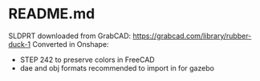 # README.md
SLDPRT downloaded from GrabCAD: https://grabcad.com/library/rubber-duck-1
Converted in Onshape:
- STEP 242 to preserve colors in FreeCAD
- dae and obj formats recommended to import in for gazebo
